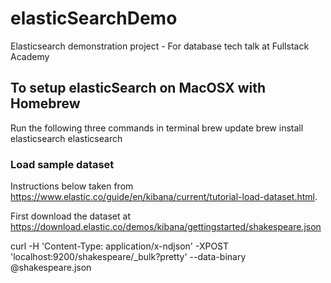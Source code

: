 # elasticSearchDemo
Elasticsearch demonstration project - For database tech talk at Fullstack Academy

## To setup elasticSearch on MacOSX with Homebrew

Run the following three commands in terminal
brew update
brew install elasticsearch
elasticsearch

### Load sample dataset
Instructions below taken from https://www.elastic.co/guide/en/kibana/current/tutorial-load-dataset.html.

First download the dataset at https://download.elastic.co/demos/kibana/gettingstarted/shakespeare.json


curl -H 'Content-Type: application/x-ndjson' -XPOST 'localhost:9200/shakespeare/_bulk?pretty' --data-binary @shakespeare.json
